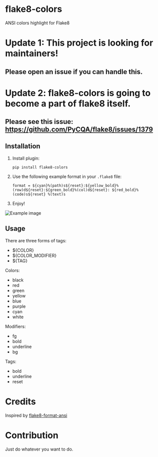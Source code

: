 # flake8-colors
ANSI colors highlight for Flake8

# Update 1: This project is looking for maintainers!
## Please open an issue if you can handle this.

# Update 2: flake8-colors is going to become a part of flake8 itself.
## Please see this issue: https://github.com/PyCQA/flake8/issues/1379

## Installation

1. Install plugin:

    ```
    pip install flake8-colors
    ```

2. Use the following example format in your `.flake8` file:

    ```
    format = ${cyan}%(path)s${reset}:${yellow_bold}%(row)d${reset}:${green_bold}%(col)d${reset}: ${red_bold}%(code)s${reset} %(text)s
    ```

3. Enjoy!

  ![Example image](https://habrastorage.org/files/0a7/cf5/47c/0a7cf547cd03457385c23691a4f29869.png)
  
## Usage

There are three forms of tags:

  - ${COLOR}
  - ${COLOR_MODIFIER}
  - ${TAG}

Colors:

  - black
  - red
  - green
  - yellow
  - blue
  - purple
  - cyan
  - white
  
Modifiers:

  - fg
  - bold
  - underline
  - bg

Tags:

  - bold
  - underline
  - reset

# Credits

Inspired by [flake8-format-ansi](https://github.com/jayvdb/flake8-format-ansi/)

# Contribution

Just do whatever you want to do.
